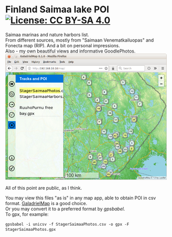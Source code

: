 # Finland Saimaa lake POI [![License: CC BY-SA 4.0](https://img.shields.io/badge/License-CC%20BY--SA%204.0-lightgrey.svg)](https://creativecommons.org/licenses/by-sa/4.0/)
Saimaa marinas and nature harbors list.<br>
From different sources, mostly from "Saimaan Venematkailuopas" and Fonecta map (RIP). And a bit on personal impressions.<br>
Also - my own beautiful views and informative GoodlePhotos.
 ![cover](screenshot.png)
 
 All of this point are public, as I think.

You may view this files "as is" in any map app, able to obtain POI in csv format. [GaladrielMap](https://github.com/VladimirKalachikhin/Galadriel-map/tree/master) is a good choice.<br>
Or you may convert it to a preferred format by *gpsbabel*.<br>
To gpx, for example:
```
gpsbabel -i unicsv -f StagerSaimaaPhotos.csv -o gpx -F StagerSaimaaPhotos.gpx
```

